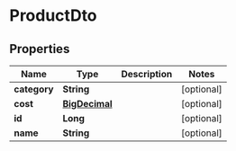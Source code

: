 
# ProductDto

## Properties
Name | Type | Description | Notes
------------ | ------------- | ------------- | -------------
**category** | **String** |  |  [optional]
**cost** | [**BigDecimal**](BigDecimal.md) |  |  [optional]
**id** | **Long** |  |  [optional]
**name** | **String** |  |  [optional]



